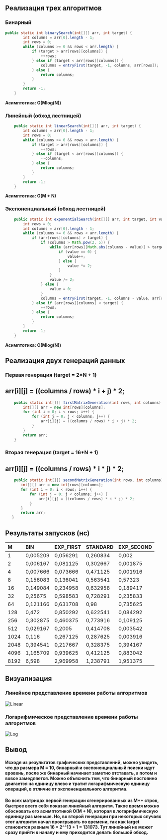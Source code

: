 ## Реализация трех алгоритмов
### Бинарный
``` java   
public static int binarySearch(int[][] arr, int target) {
        int columns = arr[0].length - 1;
        int rows = 0;
        while (columns >= 0 && rows < arr.length) {
            if (target > arr[rows][columns]) {
                ++rows;
            } else if (target < arr[rows][columns]) {
                columns = entryFirst(target, -1, columns, arr[rows]);
            } else {
                return columns;
            }
        }
        return -1;
    }
```
**Асимптотика: O(Mlog(N))**
### Линейный (обход лестницей)
``` java
    public static int linearSearch(int[][] arr, int target) {
        int columns = arr[0].length - 1;
        int rows = 0;
        while (columns >= 0 && rows < arr.length) {
            if (target > arr[rows][columns]) {
                ++rows;
            } else if (target < arr[rows][columns]) {
                --columns;
            } else {
                return columns;
            }
        }
        return -1;
    }
 ```
**Асимптотика: O(M + N)**
### Экспоненциальный (обход лестницей)
``` java
    public static int exponentialSearch(int[][] arr, int target, int value) {
        int rows = 0;
        int columns = arr[0].length - 1;
        while (columns >= 0 && rows < arr.length) {
            if (arr[rows][columns] > target) {
                if (columns > Math.pow(2, 5)) {
                    while (arr[rows][Math.abs(columns - value)] > target && columns >= value) {
                        if (value == 0) {
                            value++;
                        } else {
                            value *= 2;
                        }
                    }
                    value /= 2;
                } else {
                    value = 0;
                }
                columns = entryFirst(target, -1, columns - value, arr[rows]);
            } else if (arr[rows][columns] < target) {
                ++rows;
            } else {
                return columns;
            }
        }
        return -1;
    }
 ```
**Асимптотика: O(Mlog(N))**

## Реализация двух генераций данных
### Первая генерация (target = 2*N + 1)
## __arr[i][j] = ((columns / rows) * i + j) * 2;__
``` java
    public static int[][] firstMatrixGeneration(int rows, int columns) {
        int[][] arr = new int[rows][columns];
        for (int i = 0; i < rows; i++) {
            for (int j = 0; j < columns; j++) {
                arr[i][j] = ((columns / rows) * i + j) * 2;
            }
        }
        return arr;
    }
 ```
 ### Вторая генерация (target = 16*N + 1)
 ## __arr[i][j] = ((columns / rows) * i * j) * 2;__
 ``` java
     public static int[][] secondMatrixGeneration(int rows, int columns) {
        int[][] arr = new int[rows][columns];
        for (int i = 0; i < rows; i++) {
            for (int j = 0; j < columns; j++) {
                arr[i][j] = ((columns / rows) * i * j) * 2;
            }
        }
        return arr;
    }
 ```

## Результаты запусков (нс)
| M | BIN | EXP_FIRST | STANDARD | EXP_SECOND |
|:----|:----|:----|:----|:---- |
| 1 | 0,005209 | 0,056291 | 0,260834 | 0,002 |
| 2 | 0,006167 | 0,081125 | 0,302667 | 0,001875 |
| 4 | 0,007666 | 0,073666 | 0,471125 | 0,001916 |
| 8 | 0,156083 | 0,136041 | 0,563541 | 0,57323 |
| 16 | 0,149084 | 0,234958 | 0,632958 | 0,189417 |
| 32 | 0,25675 | 0,598583 | 0,728291 | 0,235833 |
| 64 | 0,121166 | 0,631708 | 0,98 | 0,735625 |
| 128 | 0,472 | 0,850292 | 0,622541 | 0,084292 |
| 256 | 0,302875 | 0,460375 | 0,773916 | 0,109125 |
| 512 | 0,029167 | 0,2005 | 0,414708 | 0,003542 |
| 1024 | 0,116 | 0,267125 | 0,287625 | 0,003916 |
| 2048 | 0,394541 | 0,217667 | 0,328375 | 0,394167 |
| 4096 | 1,165709 | 0,939625 | 0,412125 | 0,883042 |
| 8192 | 6,598 | 2,969958 | 1,238791 | 1,951375 |


## Визуализация

### Линейное представление времени работы алгоритмов 
![Linear](https://github.com/pestrikv/algorithms_lab/blob/master/standard_scale.png)

### Логарифмическое представление времени работы алгоритмов 
![Log](https://github.com/pestrikv/algorithms_lab/blob/master/log_scale.png)

## Вывод
#### Исходя из результатов графических представлений, можно увидеть, что до размера M = 10, бинарный и экспоненциальный поиски идут вровень, после же бинарный начинает заметно отставать, а потом и вовсе замедляется. Можно объяснить тем, что бинарный постоянно двигается на единицу влево и тратит логарифмическую единицу операций, в отличие от экспоненциального алгоритма.
#### Во всех матрицах первой генерации сгенерированных из M++ строк, быстрее всего себя показал линейный алгоритм. Такое время можно обосновать его асимптотикой O(M + N), которая в логарифмическую единицу раз меньше. Но, во второй генерации при некоторых случаях этот алгоритм начал проигрывать по времени, так как target становится равным 16 * 2^^13 + 1 = 131073. Тут линейный не может сразу прийти к началу и ему приходится делать большой обход.

